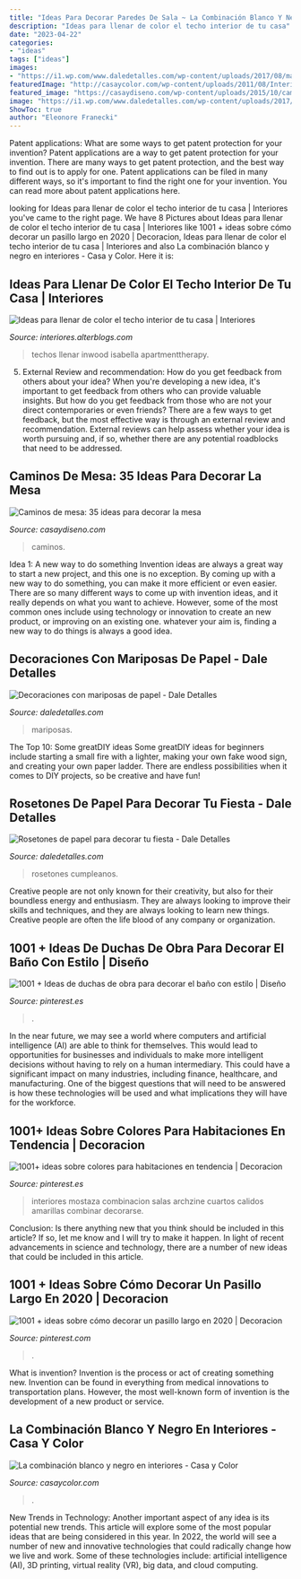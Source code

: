 ```yaml
---
title: "Ideas Para Decorar Paredes De Sala ~ La Combinación Blanco Y Negro En Interiores"
description: "Ideas para llenar de color el techo interior de tu casa"
date: "2023-04-22"
categories:
- "ideas"
tags: ["ideas"]
images:
- "https://i1.wp.com/www.daledetalles.com/wp-content/uploads/2017/08/mariposas-de-papel-colage20.jpg?resize=696%2C928"
featuredImage: "http://casaycolor.com/wp-content/uploads/2011/08/Interior-blanco-negro-y-gris.jpg"
featured_image: "https://casaydiseno.com/wp-content/uploads/2015/10/caminos-de-mesa-precioso-cosido-mano.jpg"
image: "https://i1.wp.com/www.daledetalles.com/wp-content/uploads/2017/08/mariposas-de-papel-colage20.jpg?resize=696%2C928"
ShowToc: true
author: "Eleonore Franecki"
---
```



Patent applications: What are some ways to get patent protection for your invention?
Patent applications are a way to get patent protection for your invention. There are many ways to get patent protection, and the best way to find out is to apply for one. Patent applications can be filed in many different ways, so it's important to find the right one for your invention. You can read more about patent applications here.

	

		
looking for Ideas para llenar de color el techo interior de tu casa | Interiores you've came to the right page. We have 8 Pictures about Ideas para llenar de color el techo interior de tu casa | Interiores like 1001 + ideas sobre cómo decorar un pasillo largo en 2020 | Decoracion, Ideas para llenar de color el techo interior de tu casa | Interiores and also La combinación blanco y negro en interiores - Casa y Color. Here it is:
		
    
## Ideas Para Llenar De Color El Techo Interior De Tu Casa | Interiores

<img loading=lazy src="https://interiores.alterblogs.com/wp-content/uploads/2014/09/color-en-techos-8.jpg" onerror="this.onerror=null;this.src='https://tse2.mm.bing.net/th?id=OIP.CjvHTUms3HtmEhEX9Qy8mAHaJ_&amp;pid=15.1';" alt="Ideas para llenar de color el techo interior de tu casa | Interiores">

_Source: interiores.alterblogs.com_

>techos llenar inwood isabella apartmenttherapy. 

	

5. External Review and recommendation: How do you get feedback from others about your idea?
When you're developing a new idea, it's important to get feedback from others who can provide valuable insights. But how do you get feedback from those who are not your direct contemporaries or even friends? There are a few ways to get feedback, but the most effective way is through an external review and recommendation. External reviews can help assess whether your idea is worth pursuing and, if so, whether there are any potential roadblocks that need to be addressed.

    
## Caminos De Mesa: 35 Ideas Para Decorar La Mesa

<img loading=lazy src="https://casaydiseno.com/wp-content/uploads/2015/10/caminos-de-mesa-precioso-cosido-mano.jpg" onerror="this.onerror=null;this.src='https://tse3.mm.bing.net/th?id=OIP.VCuCQ6Nhg3cwQcfi1C-MsQHaLI&amp;pid=15.1';" alt="Caminos de mesa: 35 ideas para decorar la mesa">

_Source: casaydiseno.com_

>caminos. 

	

Idea 1: A new way to do something
Invention ideas are always a great way to start a new project, and this one is no exception. By coming up with a new way to do something, you can make it more efficient or even easier. There are so many different ways to come up with invention ideas, and it really depends on what you want to achieve. However, some of the most common ones include using technology or innovation to create an new product, or improving on an existing one. whatever your aim is, finding a new way to do things is always a good idea.

    
## Decoraciones Con Mariposas De Papel - Dale Detalles

<img loading=lazy src="https://i1.wp.com/www.daledetalles.com/wp-content/uploads/2017/08/mariposas-de-papel-colage20.jpg?resize=696%2C928" onerror="this.onerror=null;this.src='https://tse4.mm.bing.net/th?id=OIP.lYSsUIOHx5iBRuQHgDGqAwHaJ4&amp;pid=15.1';" alt="Decoraciones con mariposas de papel - Dale Detalles">

_Source: daledetalles.com_

>mariposas. 

	

The Top 10: Some greatDIY ideas
Some greatDIY ideas for beginners include starting a small fire with a lighter, making your own fake wood sign, and creating your own paper ladder. There are endless possibilities when it comes to DIY projects, so be creative and have fun!

    
## Rosetones De Papel Para Decorar Tu Fiesta - Dale Detalles

<img loading=lazy src="https://i1.wp.com/www.daledetalles.com/wp-content/uploads/2017/02/flor-acordeon-o-roseton11.jpg?resize=550%2C733" onerror="this.onerror=null;this.src='https://tse2.mm.bing.net/th?id=OIP.EoxALkvdwqqJdHv8naegZAHaJ3&amp;pid=15.1';" alt="Rosetones de papel para decorar tu fiesta - Dale Detalles">

_Source: daledetalles.com_

>rosetones cumpleanos. 

	

Creative people are not only known for their creativity, but also for their boundless energy and enthusiasm. They are always looking to improve their skills and techniques, and they are always looking to learn new things. Creative people are often the life blood of any company or organization.

    
## 1001 + Ideas De Duchas De Obra Para Decorar El Baño Con Estilo | Diseño

<img loading=lazy src="https://i.pinimg.com/736x/af/9a/d4/af9ad4c5927ba6273f4b187ae1a338a9.jpg" onerror="this.onerror=null;this.src='https://tse3.mm.bing.net/th?id=OIP.6ba9I0lqsdzPmUmKU5LqMAHaLR&amp;pid=15.1';" alt="1001 + Ideas de duchas de obra para decorar el baño con estilo | Diseño">

_Source: pinterest.es_

>. 

	

In the near future, we may see a world where computers and artificial intelligence (AI) are able to think for themselves. This would lead to opportunities for businesses and individuals to make more intelligent decisions without having to rely on a human intermediary. This could have a significant impact on many industries, including finance, healthcare, and manufacturing. One of the biggest questions that will need to be answered is how these technologies will be used and what implications they will have for the workforce.

    
## 1001+ Ideas Sobre Colores Para Habitaciones En Tendencia | Decoracion

<img loading=lazy src="https://i.pinimg.com/736x/13/6e/63/136e63fa48ae18320085fffd929a9b25.jpg" onerror="this.onerror=null;this.src='https://tse3.mm.bing.net/th?id=OIP.ztQ93bPKr9RPxWVOfcRHMQHaLH&amp;pid=15.1';" alt="1001+ ideas sobre colores para habitaciones en tendencia | Decoracion">

_Source: pinterest.es_

>interiores mostaza combinacion salas archzine cuartos calidos amarillas combinar decorarse. 

	

Conclusion: Is there anything new that you think should be included in this article? If so, let me know and I will try to make it happen.
In light of recent advancements in science and technology, there are a number of new ideas that could be included in this article.

    
## 1001 + Ideas Sobre Cómo Decorar Un Pasillo Largo En 2020 | Decoracion

<img loading=lazy src="https://i.pinimg.com/736x/01/d5/61/01d561c665b2d948dc14f10e44734d06.jpg" onerror="this.onerror=null;this.src='https://tse1.mm.bing.net/th?id=OIP.3ezUNFpECYcL8_MSwLo-8QHaL5&amp;pid=15.1';" alt="1001 + ideas sobre cómo decorar un pasillo largo en 2020 | Decoracion">

_Source: pinterest.com_

>. 

	

What is invention?
Invention is the process or act of creating something new. Invention can be found in everything from medical innovations to transportation plans. However, the most well-known form of invention is the development of a new product or service.

    
## La Combinación Blanco Y Negro En Interiores - Casa Y Color

<img loading=lazy src="http://casaycolor.com/wp-content/uploads/2011/08/Interior-blanco-negro-y-gris.jpg" onerror="this.onerror=null;this.src='https://tse4.mm.bing.net/th?id=OIP.Vgfw4QiJxWUA5Nh6cRz38QHaFj&amp;pid=15.1';" alt="La combinación blanco y negro en interiores - Casa y Color">

_Source: casaycolor.com_

>. 

	

New Trends in Technology: Another important aspect of any idea is its potential new trends. This article will explore some of the most popular ideas that are being considered in this year.
In 2022, the world will see a number of new and innovative technologies that could radically change how we live and work. Some of these technologies include: artificial intelligence (AI), 3D printing, virtual reality (VR), big data, and cloud computing.

